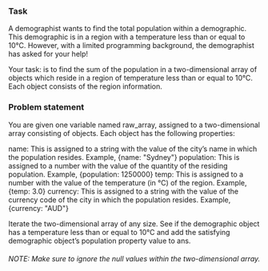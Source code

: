 ### Task

A demographist wants to find the total population within a demographic. This demographic is in a region with a temperature less than or equal to 10°C. However, with a limited programming background, the demographist has asked for your help!

Your task: is to find the sum of the population in a two-dimensional array of objects which reside in a region of temperature less than or equal to 10°C. Each object consists of the region information.

### Problem statement

You are given one variable named raw_array, assigned to a two-dimensional array consisting of objects. Each object has the following properties:

name: This is assigned to a string with the value of the city’s name in which the population resides. Example, {name: "Sydney"}
population: This is assigned to a number with the value of the quantity of the residing population. Example, {population: 1250000}
temp: This is assigned to a number with the value of the temperature (in °C) of the region. Example, {temp: 3.0}
currency: This is assigned to a string with the value of the currency code of the city in which the population resides. Example, {currency: "AUD"}

Iterate the two-dimensional array of any size. See if the demographic object has a temperature less than or equal to 10°C and add the satisfying demographic object’s population property value to ans.

###### NOTE: Make sure to ignore the null values within the two-dimensional array.
